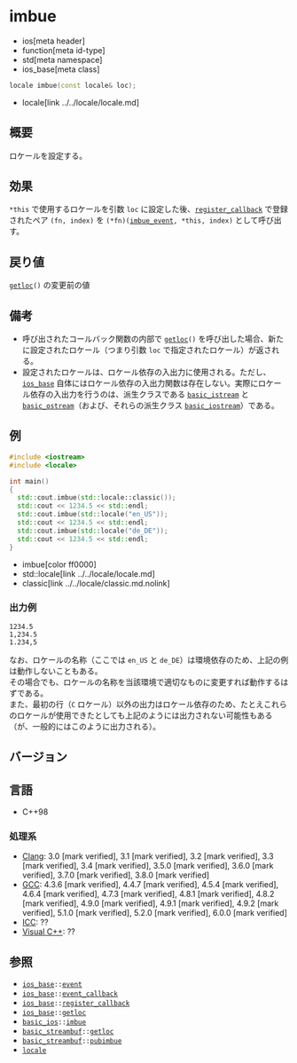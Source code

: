 # imbue
* ios[meta header]
* function[meta id-type]
* std[meta namespace]
* ios_base[meta class]

```cpp
locale imbue(const locale& loc);
```
* locale[link ../../locale/locale.md]

## 概要
ロケールを設定する。


## 効果
`*this` で使用するロケールを引数 `loc` に設定した後、[`register_callback`](register_callback.md) で登録されたペア `(fn, index)` を `(*fn)(`[`imbue_event`](type-event.md)`, *this, index)` として呼び出す。


## 戻り値
[`getloc`](getloc.md)`()` の変更前の値


## 備考
- 呼び出されたコールバック関数の内部で [`getloc`](getloc.md)`()` を呼び出した場合、新たに設定されたロケール（つまり引数 `loc` で指定されたロケール）が返される。
- 設定されたロケールは、ロケール依存の入出力に使用される。ただし、[`ios_base`](../ios_base.md) 自体にはロケール依存の入出力関数は存在しない。実際にロケール依存の入出力を行うのは、派生クラスである [`basic_istream`](../../istream/basic_istream.md) と [`basic_ostream`](../../ostream/basic_ostream.md)（および、それらの派生クラス [`basic_iostream`](../../istream/basic_iostream.md)）である。


## 例
```cpp example
#include <iostream>
#include <locale>

int main()
{
  std::cout.imbue(std::locale::classic());
  std::cout << 1234.5 << std::endl;
  std::cout.imbue(std::locale("en_US"));
  std::cout << 1234.5 << std::endl;
  std::cout.imbue(std::locale("de_DE"));
  std::cout << 1234.5 << std::endl;
}
```
* imbue[color ff0000]
* std::locale[link ../../locale/locale.md]
* classic[link ../../locale/classic.md.nolink]

### 出力例
```
1234.5
1,234.5
1.234,5
```

なお、ロケールの名称（ここでは `en_US` と `de_DE`）は環境依存のため、上記の例は動作しないこともある。  
その場合でも、ロケールの名称を当該環境で適切なものに変更すれば動作するはずである。  
また、最初の行（`C` ロケール）以外の出力はロケール依存のため、たとえこれらのロケールが使用できたとしても上記のようには出力されない可能性もある（が、一般的にはこのように出力される）。


## バージョン
## 言語
- C++98

### 処理系
- [Clang](/implementation.md#clang): 3.0 [mark verified], 3.1 [mark verified], 3.2 [mark verified], 3.3 [mark verified], 3.4 [mark verified], 3.5.0 [mark verified], 3.6.0 [mark verified], 3.7.0 [mark verified], 3.8.0 [mark verified]
- [GCC](/implementation.md#gcc): 4.3.6 [mark verified], 4.4.7 [mark verified], 4.5.4 [mark verified], 4.6.4 [mark verified], 4.7.3 [mark verified], 4.8.1 [mark verified], 4.8.2 [mark verified], 4.9.0 [mark verified], 4.9.1 [mark verified], 4.9.2 [mark verified], 5.1.0 [mark verified], 5.2.0 [mark verified], 6.0.0 [mark verified]
- [ICC](/implementation.md#icc): ??
- [Visual C++](/implementation.md#visual_cpp): ??


## 参照
- [`ios_base`](../ios_base.md)`::`[`event`](type-event.md)
- [`ios_base`](../ios_base.md)`::`[`event_callback`](type-event_callback.md)
- [`ios_base`](../ios_base.md)`::`[`register_callback`](register_callback.md)
- [`ios_base`](../ios_base.md)`::`[`getloc`](getloc.md)
- [`basic_ios`](../basic_ios.md)`::`[`imbue`](../basic_ios/imbue.md)
- [`basic_streambuf`](../../streambuf/basic_streambuf.md)`::`[`getloc`](../../streambuf/basic_streambuf/getloc.md)
- [`basic_streambuf`](../../streambuf/basic_streambuf.md)`::`[`pubimbue`](../../streambuf/basic_streambuf/pubimbue.md)
- [`locale`](../../locale/locale.md)
